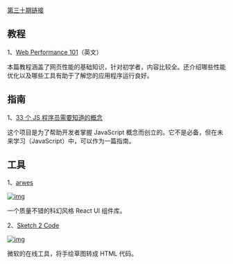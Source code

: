 [第三十期链接](https://github.com/ruanyf/weekly/blob/master/docs/issue-30.md)

## 教程

1、[Web Performance 101](https://3perf.com/talks/web-perf-101/)（英文）

本篇教程涵盖了网页性能的基础知识，针对初学者，内容比较全。还介绍哪些性能优化以及哪些工具有助于了解您的应用程序运行良好。

## 指南

1、[33 个 JS 程序员需要知道的概念](https://github.com/leonardomso/33-js-concepts)

这个项目是为了帮助开发者掌握 JavaScript 概念而创立的。它不是必备，但在未来学习（JavaScript）中，可以作为一篇指南。

## 工具

1、[arwes](https://github.com/arwesjs/arwes)

[![img](https://camo.githubusercontent.com/b86768bd4aebe1a8747c0ab78d44f8fb19aac3255e0708831c5606bc07a4c80e/68747470733a2f2f7777772e77616e67626173652e636f6d2f626c6f67696d672f61737365742f3230313831312f6267323031383131303932312e6a7067)](https://camo.githubusercontent.com/b86768bd4aebe1a8747c0ab78d44f8fb19aac3255e0708831c5606bc07a4c80e/68747470733a2f2f7777772e77616e67626173652e636f6d2f626c6f67696d672f61737365742f3230313831312f6267323031383131303932312e6a7067)

一个质量不错的科幻风格 React UI 组件库。

2、[Sketch 2 Code](https://sketch2code.azurewebsites.net/)

[![img](https://camo.githubusercontent.com/3f38f72128a8bdd3c64d07a0f8c488805c2ea749813aa953fe06e1d3d5c8b4df/68747470733a2f2f7777772e77616e67626173652e636f6d2f626c6f67696d672f61737365742f3230313831312f6267323031383131303932342e6a7067)](https://camo.githubusercontent.com/3f38f72128a8bdd3c64d07a0f8c488805c2ea749813aa953fe06e1d3d5c8b4df/68747470733a2f2f7777772e77616e67626173652e636f6d2f626c6f67696d672f61737365742f3230313831312f6267323031383131303932342e6a7067)

微软的在线工具，将手绘草图转成 HTML 代码。
